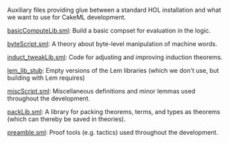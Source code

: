 Auxiliary files providing glue between a standard HOL installation
and what we want to use for CakeML development.

[basicComputeLib.sml](basicComputeLib.sml):
Build a basic compset for evaluation in the logic.

[byteScript.sml](byteScript.sml):
A theory about byte-level manipulation of machine words.

[induct_tweakLib.sml](induct_tweakLib.sml):
Code for adjusting and improving induction theorems.

[lem_lib_stub](lem_lib_stub):
Empty versions of the Lem libraries (which we don't use, but building
with Lem requires)

[miscScript.sml](miscScript.sml):
Miscellaneous definitions and minor lemmas used throughout the
development.

[packLib.sml](packLib.sml):
A library for packing theorems, terms, and types as theorems (which can
thereby be saved in theories).

[preamble.sml](preamble.sml):
Proof tools (e.g. tactics) used throughout the development.
